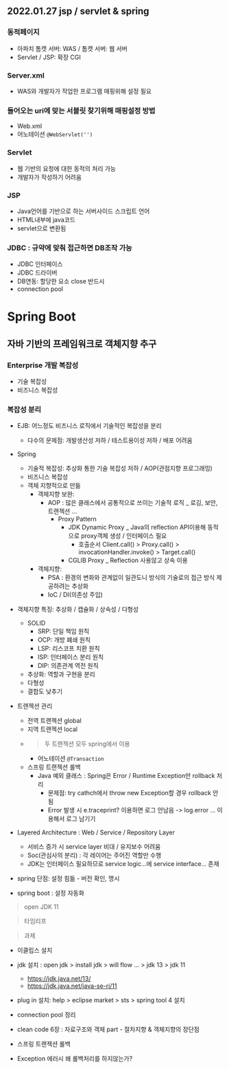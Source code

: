 ## 2022.01.27 jsp / servlet & spring

### 동적페이지

- 아파치 톰캣 서버: WAS / 톰캣 서버: 웹 서버
- Servlet / JSP: 확장 CGI

### Server.xml

- WAS와 개발자가 작업한 프로그램 매핑위해 설정 필요

### 들어오는 uri에 맞는 서블릿 찾기위해 매핑설정 방법

- Web.xml
- 어노테이션 `@WebServlet('')`

### Servlet

- 웹 기반의 요청에 대한 동적의 처리 가능
- 개발자가 작성하기 어려움

### JSP

- Java언어를 기반으로 하는 서버사이드 스크립트 언어
- HTML내부에 java코드
- servlet으로 변환됨

### JDBC : 규약에 맞춰 접근하면 DB조작 가능

- JDBC 인터페이스
- JDBC 드라이버
- DB연동: 할당한 요소 close 반드시
- connection pool

# Spring Boot

## 자바 기반의 프레임워크로 객체지향 추구

### Enterprise 개발 복잡성

- 기술 복잡성
- 비즈니스 복잡성

### 복잡성 분리

- EJB: 어느정도 비즈니스 로직에서 기술적인 복잡성을 분리
  - 다수의 문제점: 개발생산성 저하 / 테스트용이성 저하 / 배포 어려움
- Spring
  - 기술적 복잡성: 추상화 통한 기술 복잡성 저하 / AOP(관점지향 프로그래밍)
  - 비즈니스 복잡성
  - 객체 지향적으로 만듦
    - 객체지향 보완:
      - AOP : 많은 클래스에서 공통적으로 쓰이는 기술적 로직 \_ 로깅, 보안, 트랜젝션 ...
        - Proxy Pattern
          - JDK Dynamic Proxy \_ Java의 reflection API이용해 동적으로 proxy객체 생성 / 인터페이스 필요
            - 호출순서 Client.call() > Proxy.call() > invocationHandler.invoke() > Target.call()
          - CGLIB Proxy \_ Reflection 사용않고 상속 이용
    - 객체지향:
      - PSA : 환경의 변화와 관계없이 일관도니 방식의 기술로의 접근 방식 제공하려는 추상화
      - IoC / DI(의존성 주입)
- 객체지향 특징: 추상화 / 캡슐화 / 상속성 / 다형성

  - SOLID
    - SRP: 단일 책임 원칙
    - OCP: 개방 폐쇄 원칙
    - LSP: 리스코프 치환 원칙
    - ISP: 인터페이스 분리 원칙
    - DIP: 의존관계 역전 원칙
  - 추상화: 역할과 구현을 분리
  - 다형성
  - 결합도 낮추기

- 트랜젝션 관리

  - 전역 트랜젝션 global
  - 지역 트랜젝션 local
  - > 두 트랜젝션 모두 spring에서 이용
    - 어노테이션 `@Transaction`
  - 스프링 트랜젝션 롤백
    - Java 예외 클래스 : Spring은 Error / Runtime Exception만 rollback 처리
      - 문제점: try cathch에서 throw new Exception할 경우 rollback 안됨
      - Error 발생 시 e.traceprint? 이용하면 로그 안남음 -> log.error ... 이용해서 로그 남기기

- Layered Architecture : Web / Service / Repository Layer

  - 서비스 증가 시 service layer 비대 / 유지보수 어려움
  - Soc(관심사의 분리) : 각 레이어는 주어진 역할만 수행
  - JDK는 인터페이스 필요하므로 service logic...에 service interface... 존재

- spring 단점: 설정 힘듦 - 버전 확인, 명시
- spring boot : 설정 자동화

> open JDK 11

> 타임리프

> 과제

- 이클립스 설치
- jdk 설치 : open jdk > install jdk > will flow ... > jdk 13 > jdk 11
  - https://jdk.java.net/13/
  - https://jdk.java.net/java-se-ri/11
- plug in 설치: help > eclipse market > sts > spring tool 4 설치
- connection pool 정리

- clean code 6장 : 자료구조와 객체 part - 절차지향 & 객체지향의 장단점
- 스프링 트랜젝션 롤백
- Exception 에러시 왜 롤백처리를 하지않는가?
